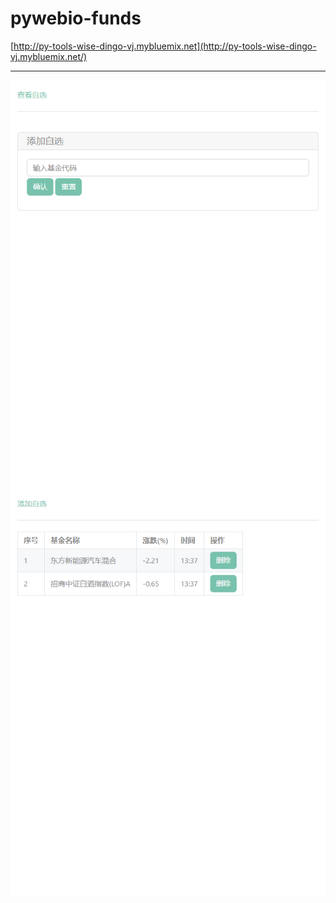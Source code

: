 # pywebio-funds

[http://py-tools-wise-dingo-vj.mybluemix.net](http://py-tools-wise-dingo-vj.mybluemix.net/)

---

![image](https://github.com/dayerong/pywebio-funds/blob/master/1.png?raw=true)
![image](https://github.com/dayerong/pywebio-funds/blob/master/2.png?raw=true)